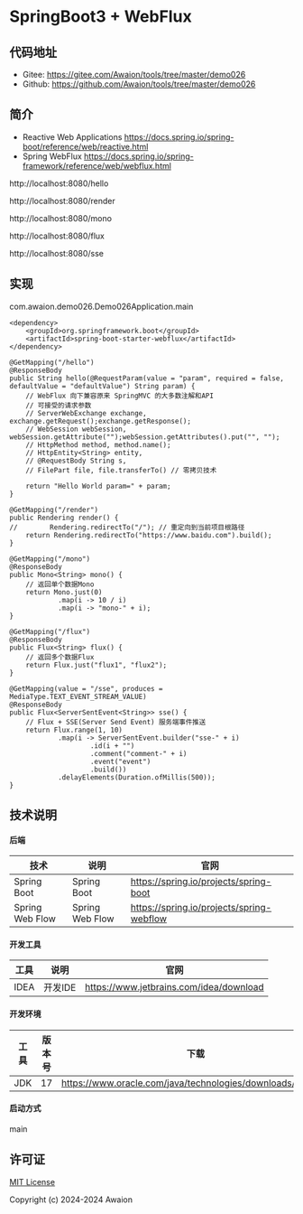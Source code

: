 # SpringBoot3 + WebFlux

## 代码地址

- Gitee: https://gitee.com/Awaion/tools/tree/master/demo026
- Github: https://github.com/Awaion/tools/tree/master/demo026

## 简介

- Reactive Web Applications https://docs.spring.io/spring-boot/reference/web/reactive.html
- Spring WebFlux https://docs.spring.io/spring-framework/reference/web/webflux.html

http://localhost:8080/hello

http://localhost:8080/render

http://localhost:8080/mono

http://localhost:8080/flux

http://localhost:8080/sse

## 实现

com.awaion.demo026.Demo026Application.main

```text
<dependency>
    <groupId>org.springframework.boot</groupId>
    <artifactId>spring-boot-starter-webflux</artifactId>
</dependency>

@GetMapping("/hello")
@ResponseBody
public String hello(@RequestParam(value = "param", required = false, defaultValue = "defaultValue") String param) {
    // WebFlux 向下兼容原来 SpringMVC 的大多数注解和API
    // 可接受的请求参数
    // ServerWebExchange exchange, exchange.getRequest();exchange.getResponse();
    // WebSession webSession, webSession.getAttribute("");webSession.getAttributes().put("", "");
    // HttpMethod method, method.name();
    // HttpEntity<String> entity,
    // @RequestBody String s,
    // FilePart file, file.transferTo() // 零拷贝技术

    return "Hello World param=" + param;
}

@GetMapping("/render")
public Rendering render() {
//        Rendering.redirectTo("/"); // 重定向到当前项目根路径
    return Rendering.redirectTo("https://www.baidu.com").build();
}

@GetMapping("/mono")
@ResponseBody
public Mono<String> mono() {
    // 返回单个数据Mono
    return Mono.just(0)
            .map(i -> 10 / i)
            .map(i -> "mono-" + i);
}

@GetMapping("/flux")
@ResponseBody
public Flux<String> flux() {
    // 返回多个数据Flux
    return Flux.just("flux1", "flux2");
}

@GetMapping(value = "/sse", produces = MediaType.TEXT_EVENT_STREAM_VALUE)
@ResponseBody
public Flux<ServerSentEvent<String>> sse() {
    // Flux + SSE(Server Send Event) 服务端事件推送
    return Flux.range(1, 10)
            .map(i -> ServerSentEvent.builder("sse-" + i)
                    .id(i + "")
                    .comment("comment-" + i)
                    .event("event")
                    .build())
            .delayElements(Duration.ofMillis(500));
}
```

## 技术说明

#### 后端

| 技术           | 说明                | 官网                                           |
|--------------| ------------------- | ---------------------------------------------- |
|Spring Boot   |Spring Boot         |https://spring.io/projects/spring-boot|
|Spring Web Flow  |Spring Web Flow|https://spring.io/projects/spring-webflow       |


#### 开发工具

| 工具          | 说明                | 官网                                            |
| ------------- | ------------------- | ----------------------------------------------- |
| IDEA          | 开发IDE             | https://www.jetbrains.com/idea/download         |

#### 开发环境

| 工具     | 版本号  | 下载                                                                                 |
|--------| ------ | ------------------------------------------------------------                         |
| JDK  | 17  | https://www.oracle.com/java/technologies/downloads/#java17 |

#### 启动方式

main

## 许可证

[MIT License](https://opensource.org/license/mit)

Copyright (c) 2024-2024 Awaion

